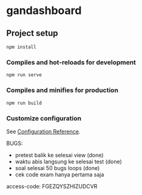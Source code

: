 # gandashboard

## Project setup
```
npm install
```

### Compiles and hot-reloads for development
```
npm run serve
```

### Compiles and minifies for production
```
npm run build
```

### Customize configuration
See [Configuration Reference](https://cli.vuejs.org/config/).



BUGS: 

- pretest balik ke selesai view (done)
- waktu abis langsung ke selesai test (done)
- soal selesai 50 bugs loops (done)
- cek code exam hanya pertama saja


access-code: FGEZQYSZHIZUDCVR